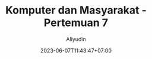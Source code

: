 ---
author: Aliyudin
title: Komputer dan Masyarakat - Pertemuan 7
date: 2023-06-07T11:43:47+07:00
description: Komputer dan Masyarakat
math: false
---